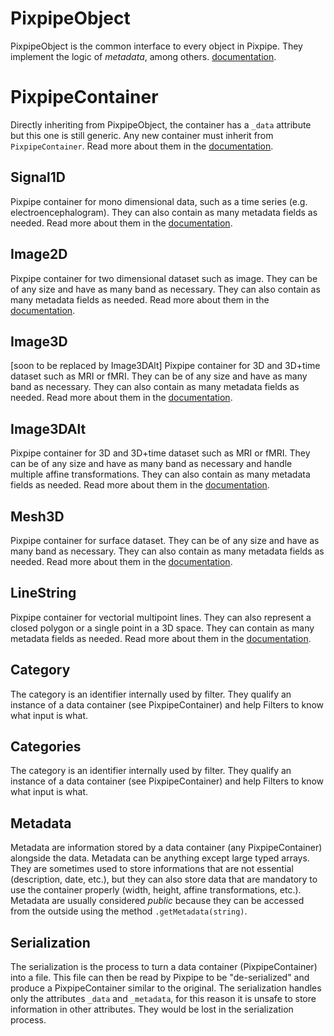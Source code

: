 # PixpipeObject
PixpipeObject is the common interface to every object in Pixpipe. They implement the logic of *metadata*, among others. [documentation](http://www.pixpipe.io/pixpipejs/doc/#PixpipeObject).


# PixpipeContainer
Directly inheriting from PixpipeObject, the container has a `_data` attribute but this one is still generic. Any new container must inherit from `PixpipeContainer`. Read more about them in the [documentation](http://www.pixpipe.io/pixpipejs/doc/#PixpipeContainer).


## Signal1D
Pixpipe container for mono dimensional data, such as a time series (e.g. electroencephalogram). They can also contain as many metadata fields as needed. Read more about them in the [documentation](http://www.pixpipe.io/pixpipejs/doc/#Signal1D).


## Image2D
Pixpipe container for two dimensional dataset such as image. They can be of any size and have as many band as necessary. They can also contain as many metadata fields as needed. Read more about them in the [documentation](http://www.pixpipe.io/pixpipejs/doc/#Image2D).


## Image3D
[soon to be replaced by Image3DAlt] Pixpipe container for 3D and 3D+time dataset such as MRI or fMRI. They can be of any size and have as many band as necessary. They can also contain as many metadata fields as needed. Read more about them in the [documentation](http://www.pixpipe.io/pixpipejs/doc/#Image3D).


## Image3DAlt
Pixpipe container for 3D and 3D+time dataset such as MRI or fMRI. They can be of any size and have as many band as necessary and handle multiple affine transformations. They can also contain as many metadata fields as needed. Read more about them in the [documentation](http://www.pixpipe.io/pixpipejs/doc/#Image3DAlt).


## Mesh3D
Pixpipe container for surface dataset. They can be of any size and have as many band as necessary. They can also contain as many metadata fields as needed. Read more about them in the [documentation](http://www.pixpipe.io/pixpipejs/doc/#Mesh3D).


## LineString
Pixpipe container for vectorial multipoint lines. They can also represent a closed polygon or a single point in a 3D space. They can contain as many metadata fields as needed. Read more about them in the [documentation](http://www.pixpipe.io/pixpipejs/doc/#LineString).


## Category
The category is an identifier internally used by filter. They qualify an instance of a data container (see PixpipeContainer) and help Filters to know what input is what.


## Categories
The category is an identifier internally used by filter. They qualify an instance of a data container (see PixpipeContainer) and help Filters to know what input is what.


## Metadata
Metadata are information stored by a data container (any PixpipeContainer) alongside the data. Metadata can be anything except large typed arrays. They are sometimes used to store  informations that are not essential (description, date, etc.), but they can also store data that are mandatory to use the container properly (width, height, affine transformations, etc.).  
Metadata are usually considered *public* because they can be accessed from the outside using the method `.getMetadata(string)`.


## Serialization
The serialization is the process to turn a data container (PixpipeContainer) into a file. This file can then be read by Pixpipe to be "de-serialized" and produce a PixpipeContainer similar to the original. The serialization handles only the attributes `_data` and `_metadata`, for this reason it is unsafe to store information in other attributes. They would be lost in the serialization process.

